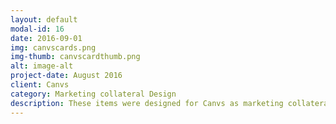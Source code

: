 ```yaml
---
layout: default
modal-id: 16
date: 2016-09-01
img: canvscards.png
img-thumb: canvscardthumb.png
alt: image-alt
project-date: August 2016
client: Canvs
category: Marketing collateral Design 
description: These items were designed for Canvs as marketing collateral. One is a free day pass and the other is a post card size card that has information about the space.  
---
```

